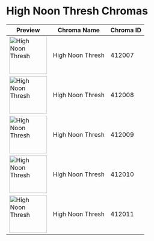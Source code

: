 # High Noon Thresh Chromas

| Preview | Chroma Name | Chroma ID |
|---|---|---|
| <img src='https://raw.communitydragon.org/latest/plugins/rcp-be-lol-game-data/global/default/v1/champion-chroma-images/412/412007.png' alt='High Noon Thresh' width='100'> | High Noon Thresh | 412007 |
| <img src='https://raw.communitydragon.org/latest/plugins/rcp-be-lol-game-data/global/default/v1/champion-chroma-images/412/412008.png' alt='High Noon Thresh' width='100'> | High Noon Thresh | 412008 |
| <img src='https://raw.communitydragon.org/latest/plugins/rcp-be-lol-game-data/global/default/v1/champion-chroma-images/412/412009.png' alt='High Noon Thresh' width='100'> | High Noon Thresh | 412009 |
| <img src='https://raw.communitydragon.org/latest/plugins/rcp-be-lol-game-data/global/default/v1/champion-chroma-images/412/412010.png' alt='High Noon Thresh' width='100'> | High Noon Thresh | 412010 |
| <img src='https://raw.communitydragon.org/latest/plugins/rcp-be-lol-game-data/global/default/v1/champion-chroma-images/412/412011.png' alt='High Noon Thresh' width='100'> | High Noon Thresh | 412011 |
